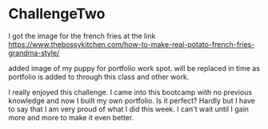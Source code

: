 # ChallengeTwo
I got the image for the french fries at the link <https://www.thebossykitchen.com/how-to-make-real-potato-french-fries-grandma-style/>

added image of my puppy for portfolio work spot.  will be replaced in time as portfolio is added to through this class and other work.

I really enjoyed this challenge.  I came into this bootcamp with no previous knowledge and now I built my own portfolio.  Is it perfect?  Hardly but I have to say that I am very proud of what I did this week.  I can't wait until I gain more and more to make it even better.  

<link rel="Screen Shot" href=./Screen-Shot.png>
